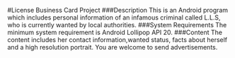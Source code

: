 #License Business Card Project
###Description
This is an Android program which includes personal information of an infamous criminal called L.L.S, who is currently wanted by local authorities.
###System Requirements
The minimum system requirement is Android Lollipop API 20.
###Content 
The content includes her contact information,wanted status, facts about herself and a high resolution portrait.
You are welcome to send advertisements.
